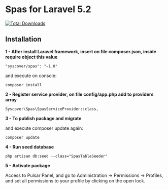 # Spas for Laravel 5.2

[![Total Downloads](https://poser.pugx.org/syscover/spas/downloads)](https://packagist.org/packages/syscover/spas)

## Installation

**1 - After install Laravel framework, insert on file composer.json, inside require object this value**
```
"syscover/spas": "~1.0"
```
and execute on console:
```
composer install
```

**2 - Register service provider, on file config/app.php add to providers array**

```
Syscover\Spas\SpasServiceProvider::class,

```

**3 - To publish package and migrate**

and execute composer update again:
```
composer update
```

**4 - Run seed database**

```
php artisan db:seed --class="SpasTableSeeder"
```

**5 - Activate package**

Access to Pulsar Panel, and go to Administration -> Permissions -> Profiles, and set all permissions to your profile by clicking on the open lock.